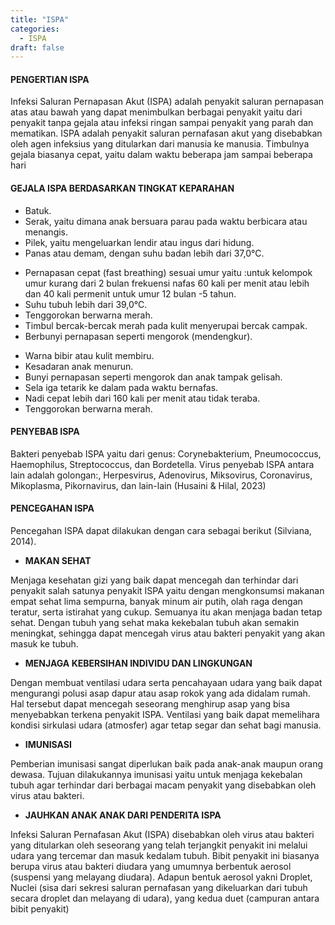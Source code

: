 ```yaml
---
title: "ISPA"
categories: 
  - ISPA
draft: false
---
```


#### PENGERTIAN ISPA
Infeksi Saluran Pernapasan Akut (ISPA) adalah penyakit saluran pernapasan atas atau bawah yang dapat menimbulkan berbagai penyakit yaitu dari penyakit tanpa gejala atau infeksi ringan sampai penyakit yang parah dan mematikan.
ISPA adalah penyakit saluran pernafasan  akut  yang  disebabkan  oleh  agen infeksius  yang  ditularkan  dari  manusia  ke manusia.  Timbulnya  gejala  biasanya  cepat, yaitu   dalam waktu   beberapa   jam   sampai beberapa  hari

#### GEJALA ISPA BERDASARKAN TINGKAT KEPARAHAN

<Accordion title="GEJALA ISPA RINGAN">

- Batuk.
-	Serak, yaitu dimana anak bersuara parau pada waktu berbicara atau menangis.
-	Pilek, yaitu mengeluarkan lendir atau ingus dari hidung.
-	Panas atau demam, dengan suhu badan lebih dari 37,0°C.

</Accordion>

<Accordion title="GEJALA ISPA SEDANG">

- Pernapasan cepat (fast breathing) sesuai umur yaitu :untuk kelompok umur kurang dari 2 bulan frekuensi nafas 60 kali per menit atau lebih dan 40 kali permenit untuk umur 12 bulan -5 tahun.
-	Suhu tubuh lebih dari 39,0°C.
-	Tenggorokan berwarna merah.
-	Timbul bercak-bercak merah pada kulit menyerupai bercak campak.
- Berbunyi pernapasan seperti mengorok (mendengkur).

</Accordion>

<Accordion title="GEJALA ISPA BERAT">

- Warna bibir atau kulit membiru.
- Kesadaran anak menurun.
- Bunyi pernapasan seperti mengorok dan anak tampak gelisah.
- Sela iga tetarik ke dalam pada waktu bernafas.
- Nadi cepat lebih dari 160 kali per menit atau tidak teraba.
- Tenggorokan berwarna merah.

</Accordion>

#### PENYEBAB ISPA
Bakteri penyebab ISPA yaitu dari genus: Corynebakterium, Pneumococcus, Haemophilus, Streptococcus, dan Bordetella. Virus penyebab ISPA antara lain adalah golongan:, Herpesvirus, Adenovirus, Miksovirus, Coronavirus, Mikoplasma, Pikornavirus, dan lain-lain (Husaini & Hilal, 2023)

#### PENCEGAHAN ISPA
Pencegahan ISPA dapat dilakukan dengan cara sebagai berikut (Silviana, 2014).
- **MAKAN SEHAT**

Menjaga kesehatan gizi yang baik dapat mencegah dan terhindar dari penyakit salah satunya penyakit ISPA yaitu dengan mengkonsumsi makanan empat sehat lima sempurna, banyak minum air putih, olah raga dengan teratur, serta istirahat yang cukup. Semuanya itu akan menjaga badan tetap sehat. Dengan tubuh yang sehat maka kekebalan tubuh akan semakin meningkat, sehingga dapat mencegah virus atau bakteri penyakit yang akan masuk ke tubuh.

- **MENJAGA KEBERSIHAN INDIVIDU DAN LINGKUNGAN**

Dengan membuat ventilasi udara serta pencahayaan udara yang baik dapat mengurangi polusi asap dapur atau asap rokok yang ada didalam rumah. Hal tersebut dapat mencegah seseorang menghirup asap yang bisa menyebabkan terkena penyakit ISPA. Ventilasi yang baik dapat memelihara kondisi sirkulasi udara (atmosfer) agar tetap segar dan sehat bagi manusia.

- **IMUNISASI**

Pemberian imunisasi sangat diperlukan baik pada anak-anak maupun orang dewasa. Tujuan dilakukannya imunisasi yaitu untuk menjaga kekebalan tubuh agar terhindar dari berbagai macam penyakit yang disebabkan oleh virus atau bakteri.

- **JAUHKAN ANAK ANAK DARI PENDERITA ISPA**

Infeksi Saluran Pernafasan Akut (ISPA) disebabkan oleh virus atau bakteri yang ditularkan oleh seseorang yang telah terjangkit penyakit ini melalui udara yang tercemar dan masuk kedalam tubuh. Bibit penyakit ini biasanya berupa virus atau bakteri diudara yang umumnya berbentuk aerosol (suspensi yang melayang diudara). Adapun bentuk aerosol yakni Droplet, Nuclei (sisa dari sekresi saluran pernafasan yang dikeluarkan dari tubuh secara droplet dan melayang di udara), yang kedua duet (campuran antara bibit penyakit)

